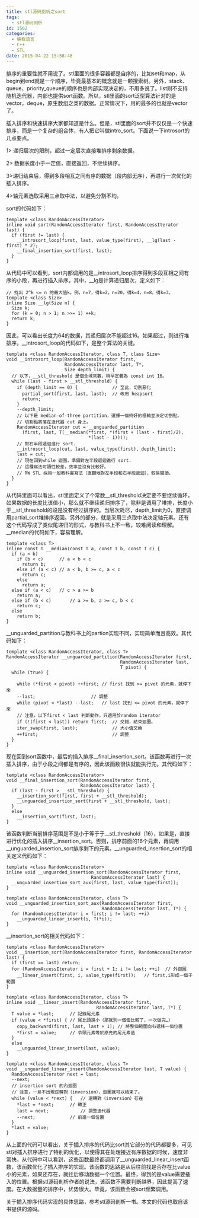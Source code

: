 ```yaml
---
title: stl源码剖析之sort
tags:
  - stl源码剖析
id: 1562
categories:
  - 编程语言 
  - C++
  - STL
date: 2015-04-22 15:58:48
---
```


排序的重要性就不用说了。stl里面的很多容器都是自序的，比如set和map，从begin到end就是一个顺序，毕竟最基本的概念就是一颗搜索树。另外，stack、queue、priority_queue的顺序也是内部实现决定的，不用多说了。list则不支持随机迭代器，内部也提供sort函数。所以，stl里面的sort泛型算法针对的是vector，deque，原生数组之类的数据。正常情况下，用的最多的也就是vector了。

插入排序和快速排序大家都知道是什么。但是，stl里面的sort并不仅仅是一个快速排序，而是一个复杂的组合体，有人把它叫做intro_sort。下面说一下introsort的几点要点。

1> 递归层次的限制，超过一定层次直接堆排序剩余数据。

2> 数据长度小于一定值，直接返回，不继续排序。

3>递归结束后，得到多段相互之间有序的数据（段内部无序），再进行一次优化的插入排序。

4>轴元素选取采用三点取中法，以避免分割不均。

sort的代码如下：

``` stylus
template <class RandomAccessIterator>
inline void sort(RandomAccessIterator first, RandomAccessIterator last) {
  if (first != last) {
    __introsort_loop(first, last, value_type(first), __lg(last - first) * 2);
    __final_insertion_sort(first, last);
  }
}
```

从代码中可以看到，sort内部调用的是__introsort_loop排序得到多段互相之间有序的小段，再进行插入排序。其中，__lg是计算递归层次，定义如下：

``` stylus
// 找出 2^k <= n 的最大值k。例，n=7，得k=2，n=20，得k=4，n=8，得k=3。
template <class Size>
inline Size __lg(Size n) {
  Size k;
  for (k = 0; n > 1; n >>= 1) ++k;
  return k;
}
```

因此，可以看出长度为64的数据，其递归层次不能超过16。如果超过，则进行堆排序。__introsort_loop的代码如下，是整个算法的关键。

``` stylus
template <class RandomAccessIterator, class T, class Size>
void __introsort_loop(RandomAccessIterator first,
                      RandomAccessIterator last, T*,
                      Size depth_limit) {
  // 以下，__stl_threshold 是個全域常數，稍早定義為 const int 16。
  while (last - first > __stl_threshold) {
    if (depth_limit == 0) {             // 至此，切割惡化
      partial_sort(first, last, last);  // 改用 heapsort
      return;
    }
    --depth_limit;
    // 以下是 median-of-three partition，選擇一個夠好的樞軸並決定切割點。
    // 切割點將落在迭代器 cut 身上。
    RandomAccessIterator cut = __unguarded_partition
      (first, last, T(__median(*first, *(first + (last - first)/2),
                               *(last - 1))));
    // 對右半段遞迴進行 sort.
    __introsort_loop(cut, last, value_type(first), depth_limit);
    last = cut;
    // 現在回到while 迴圈，準備對左半段遞迴進行 sort.
    // 這種寫法可讀性較差，效率並沒有比較好。
    // RW STL 採用一般教科書寫法（直觀地對左半段和右半段遞迴），較易閱讀。
  }
}
```

从代码里面可以看出，stl里面定义了个常数__stl_threshold决定要不要继续循环，如果数据的长度比该值小，那么就不继续递归排序了，除非是调用了堆排，长度小于__stl_threshold的段是没有经过排序的。当层次耗尽，depth_limit为0，直接调用partial_sort堆排序返回。另外的部分，就是采用三点取中法决定轴元素。还有这个代码写成了类似尾递归的形式，与教科书上不一致，较难阅读和理解。
__median的代码如下，容易理解。

``` stylus
template <class T>
inline const T __median(const T a, const T b, const T c) {
  if (a < b)
    if (b < c)      // a < b < c
      return b;
    else if (a < c) // a < b, b >= c, a < c
      return c;
    else
      return a;
  else if (a < c)   // c > a >= b
    return a;
  else if (b < c)       // a >= b, a >= c, b < c
    return c;
  else
    return b;
}
```

__unguarded_partition与教科书上的partion实现不同，实现简单而且高效。其代码如下：

``` stylus
template <class RandomAccessIterator, class T>
RandomAccessIterator __unguarded_partition(RandomAccessIterator first,
                                           RandomAccessIterator last,
                                           T pivot) {
  while (true) {

    while (*first < pivot) ++first; // first 找到 >= pivot 的元素，就停下來
    --last;                     // 調整
    while (pivot < *last) --last;   // last 找到 <= pivot 的元素，就停下來
    // 注意，以下first < last 判斷動作，只適用於random iterator
    if (!(first < last)) return first;  // 交錯，結束迴圈。
    iter_swap(first, last);             // 大小值交換
    ++first;                            // 調整
  }
}
```

现在回到sort函数中，最后的插入排序__final_insertion_sort。该函数再进行一次插入排序，由于小段之间都是有序的，因此该函数很快就能执行完。其代码如下：

``` stylus
template <class RandomAccessIterator>
void __final_insertion_sort(RandomAccessIterator first,
                            RandomAccessIterator last) {
  if (last - first > __stl_threshold) {
    __insertion_sort(first, first + __stl_threshold);
    __unguarded_insertion_sort(first + __stl_threshold, last);
  }
  else
    __insertion_sort(first, last);
}
```

该函数判断当前排序范围是不是小于等于于__stl_threshold（16），如果是，直接进行优化的插入排序__insertion_sort。否则，排序前面的16个元素，再调用__unguarded_insertion_sort排序剩下的元素。__unguarded_insertion_sort的相关定义代码如下：

``` stylus
template <class RandomAccessIterator>
inline void __unguarded_insertion_sort(RandomAccessIterator first,
                                RandomAccessIterator last) {
  __unguarded_insertion_sort_aux(first, last, value_type(first));
}

template <class RandomAccessIterator, class T>
void __unguarded_insertion_sort_aux(RandomAccessIterator first,
                                    RandomAccessIterator last, T*) {
  for (RandomAccessIterator i = first; i != last; ++i)
    __unguarded_linear_insert(i, T(*i));
}
```

__insertion_sort的相关代码如下：

``` stylus
template <class RandomAccessIterator>
void __insertion_sort(RandomAccessIterator first, RandomAccessIterator last) {
  if (first == last) return;
  for (RandomAccessIterator i = first + 1; i != last; ++i)  // 外迴圈
    __linear_insert(first, i, value_type(first));   // first,i形成一個子範圍
}

template <class RandomAccessIterator, class T>
inline void __linear_insert(RandomAccessIterator first,
                                  RandomAccessIterator last, T*) {
  T value = *last;      // 記錄尾元素
  if (value < *first) { // 尾比頭還小（那就別一個個比較了，一次做完…）
    copy_backward(first, last, last + 1); // 將整個範圍向右遞移一個位置
    *first = value;     // 令頭元素等於原先的尾元素值
  }
  else
    __unguarded_linear_insert(last, value);
}

template <class RandomAccessIterator, class T>
void __unguarded_linear_insert(RandomAccessIterator last, T value) {
  RandomAccessIterator next = last;
  --next;
  // insertion sort 的內迴圈
  // 注意，一旦不出現逆轉對（inversion），迴圈就可以結束了。
  while (value < *next) {   // 逆轉對（inversion）存在
    *last = *next;      // 轉正
    last = next;            // 調整迭代器
    --next;             // 前進一個位置
  }
  *last = value;
}
```

从上面的代码可以看出，关于插入排序的代码比sort其它部分的代码都要多，可见stl对插入排序进行了特别的优化，以使得其在处理接近有序数据的时候，速度非常快。从代码中可以看到，这些函数最终都调用了__unguarded_linear_insert函数，该函数优化了插入排序的实现。该函数的思路是从后往前找是否存在比value小的元素，如果还存在，就往后移动数据一个位置。最终，得到的是value需要插入的位置。根据stl源码剖析作者的说法，该函数不需要判断越界，因此提高了速度。在大数据量的排序中，优势很大。毕竟，该函数会被sort频繁调用。

关于插入排序代码实现的具体思路，参考stl源码剖析一书。本文的代码也取自该书提供的源码。
